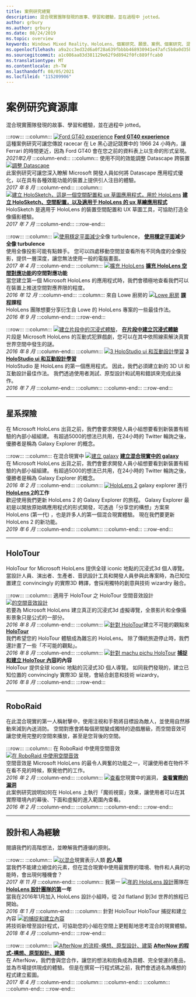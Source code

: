 ```yaml
---
title: 案例研究總覽
description: 混合現實團隊發現的故事、學習和體驗，並在過程中 jotted。
author: grbury
ms.author: grbury
ms.date: 08/24/2019
ms.topic: overview
keywords: Windows Mixed Reality、HoloLens、個案研究、願景、案例、個案研究、混合現實耳機、Windows Mixed Reality 耳機、虛擬實境耳機
ms.openlocfilehash: a9a2cc3ed32d6a0f28a639fbbbb468930941e47afc5b8a0d35bb43b2c86144ff
ms.sourcegitcommit: a1c086aa83d381129e62f9d8942f0fc889ffcab0
ms.translationtype: MT
ms.contentlocale: zh-TW
ms.lasthandoff: 08/05/2021
ms.locfileid: "115209906"
---
```

# <a name="case-study-gallery"></a>案例研究資源庫

混合現實團隊發現的故事、學習和體驗，並在過程中 jotted。

:::row:::
    :::column:::
       [ ![ Ford GT40 experience](../develop/unreal/images/ford-gt40-img-01.jpg)](../develop/unreal/unreal-ford-gt40.md) **[Ford GT40 experience](../develop/unreal/unreal-ford-gt40.md)**<br>
        這種案例研究可讓您傳說 racecar 在 Le 黑心遊記競賽中的 1966 24 小時內，讓 Ferrari 的時間更近，因為 Ford GT40 會在您之前的資料表上以生命的形式呈現。<br>
        *2021年2月*
    :::column-end:::
    :::column:::
       使用不同的效能調整 Datascape 跨裝置 [ ![ 調整 Datascape](images/cloud-steps-1-4-700px.jpg)](../out-of-scope/case-study-scaling-datascape-across-devices-with-different-performance.md) **[](../out-of-scope/case-study-scaling-datascape-across-devices-with-different-performance.md)**<br>
        此案例研究可讓您深入瞭解 Microsoft 開發人員如何將 Datascape 應用程式優化，以在具有各種效能功能的裝置上提供引人注目的體驗。<br>
        *2017 年 8 月*
    :::column-end:::
    :::column:::
       [ ![ 建立 HoloSketch，這是一個空間配置和 ux 草圖應用程式，用於 HoloLens](images/holosketch-image-01-640px.png)](../out-of-scope/case-study-building-holosketch,-a-spatial-layout-and-ux-sketching-app-for-hololens.md) **[建立 HoloSketch、空間配置，以及適用于 HoloLens 的 ux 草繪應用程式](../out-of-scope/case-study-building-holosketch,-a-spatial-layout-and-ux-sketching-app-for-hololens.md)**<br>
        HoloSketch 是適用于 HoloLens 的裝置空間配置和 UX 草圖工具，可協助打造全像攝影體驗。<br>
         *2017 年 7 月*
    :::column-end:::
:::row-end:::

:::row:::
    :::column:::
       [ ![ 使用穩定平面減少](images/holotour-stabilization-plane-500px.jpg)](../develop/platform-capabilities-and-apis/case-study-using-the-stabilization-plane-to-reduce-holographic-turbulence.md)全像 turbulence， **[使用穩定平面](../develop/platform-capabilities-and-apis/case-study-using-the-stabilization-plane-to-reduce-holographic-turbulence.md)減少全像 turbulence**<br>
        使用全像投影可能有點棘手。 您可以四處移動空間並查看所有不同角度的全像投影，提供一層深度，讓您無法使用一般的電腦畫面。<br>
        *2017 年 4 月*
    :::column-end:::
    :::column:::
       [ ![ 擴充 HoloLens](images/away-from-camera-position-500px.png)](../out-of-scope/case-study-expanding-the-spatial-mapping-capabilities-of-hololens.md) **[擴充 HoloLens 空間對應功能](../out-of-scope/case-study-expanding-the-spatial-mapping-capabilities-of-hololens.md)的空間對應功能**<br>
        當您建立第一個 Microsoft HoloLens 的應用程式時，我們會積極地查看我們可以在裝置上推送空間對應界限的程度。<br>
        *2016 年 12 月*
    :::column-end:::
    :::column:::
       來自 Lowe 廚房的 [ ![ Lowe 廚房](images/lowes.jpg)](../out-of-scope/case-study-lessons-from-the-lowes-kitchen.md) **[課程](../out-of-scope/case-study-lessons-from-the-lowes-kitchen.md)課程**<br>
        HoloLens 團隊想要分享衍生自 Lowe 的 HoloLens 專案的一些最佳作法。<br>
        *2016 年 9 月*
    :::column-end:::
:::row-end:::

:::row:::
    :::column:::
       [ ![ 建立片段中的沉浸式體驗](images/surfacereconstruction.jpg)](../out-of-scope/case-study-creating-an-immersive-experience-in-fragments.md)， **[在片段中建立沉浸式體驗](../out-of-scope/case-study-creating-an-immersive-experience-in-fragments.md)**<br>
        片段是 Microsoft HoloLens 的互動式犯罪戲劇，您可以在其中依照線索解決真實世界空間中發生的謎。<br>
        *2016 年 8 月*
    :::column-end:::
    :::column:::
       [ ![ 3 HoloStudio ui 和互動設計學習](images/thought-bubble-500px.jpg)](../out-of-scope/case-study-3-holostudio-ui-and-interaction-design-learnings.md) **[3 HoloStudio ui 和互動設計學習](../out-of-scope/case-study-3-holostudio-ui-and-interaction-design-learnings.md)**<br>
        HoloStudio 是 HoloLens 的第一個應用程式。 因此，我們必須建立新的 3D UI 和互動設計最佳作法。 我們透過使用者測試、原型設計和試用和錯誤來完成此操作。<br>
        *2016 年 7 月*
    :::column-end:::
    :::column:::
    :::column-end:::
:::row-end:::

---

## <a name="galaxy-explorer"></a>星系探險

在 Microsoft HoloLens 出貨之前，我們會要求開發人員小組想要看到新裝置有經驗的內部小組組建。 有超過5000的想法已共用，在24小時的 Twitter 輪詢之後，優勝者是稱為 Galaxy Explorer 的概念。

:::row:::
    :::column:::
       在混合現實中 [ ![ 建立 galaxy](images/full-galaxy-500px.png)](../out-of-scope/case-study-creating-a-galaxy-in-mixed-reality.md) **[建立混合現實中的 galaxy](../out-of-scope/case-study-creating-a-galaxy-in-mixed-reality.md)**<br>
        在 Microsoft HoloLens 出貨之前，我們會要求開發人員小組想要看到新裝置有經驗的內部小組組建。 有超過5000的想法已共用，在24小時的 Twitter 輪詢之後，優勝者是稱為 Galaxy Explorer 的概念。<br>
         *2016 年 2 月*
    :::column-end:::
    :::column:::
       [ ![ HoloLens 2](../develop/unity/images/ge-update-interactions-concept-force-grab.png)](../develop/unity/galaxy-explorer-update.md) galaxy explorer 進行 **[HoloLens 2](../develop/unity/galaxy-explorer-update.md)的工作**<br>
        歡迎使用我們更新 HoloLens 2 的 Galaxy Explorer 的旅程。 Galaxy Explorer 最初是以開放原始碼應用程式的形式開發，可透過「分享您的構想」方案來 HoloLens (第一代) ，也是許多人的第一個混合現實體驗。 現在我們要更新 HoloLens 2 的新功能。<br>
        *2019 年 6 月*
    :::column-end:::
    :::column:::
    :::column-end:::
:::row-end:::

---

## <a name="holotour"></a>HoloTour

HoloTour for Microsoft HoloLens 提供全球 iconic 地點的沉浸式3d 個人導覽。 當設計人員、演出者、生產者、音訊設計工具和開發人員參與此專案時，為已知位置建立 convincingly 的實際3D 轉譯，會採用獨特的創意與技術 wizardry 融合。

:::row:::
    :::column:::
       適用于 HoloTour 之 HoloTour 空間音效設計 [ ![ 的空間音效設計](../out-of-scope/images/recreated-colosseum-holotour-500px.png)](../design/case-study-spatial-sound-design-for-holotour.md) **[](../design/case-study-spatial-sound-design-for-holotour.md)**<br>
        若要為 Microsoft HoloLens 建立真正的沉浸式3d 虛擬導覽，全景影片和全像攝影景象只是公式的一部分。<br>
         *2016 年 8 月*
    :::column-end:::
    :::column:::
       [ ![ 針對 HoloTour](../out-of-scope/images/rome-colosseum-overlay-500px.png)](../out-of-scope/case-study-creating-impossible-perspectives-for-holotour.md)建立不可能的觀點來 **[HoloTour](../out-of-scope/case-study-creating-impossible-perspectives-for-holotour.md)**<br>
        我們希望您的 HoloTour 體驗成為難忘的 HoloLens。 除了傳統旅遊停止時，我們還計畫了一些「不可能的觀點」。<br>
        *2016 年 8 月*
    :::column-end:::
    :::column:::
       [ ![ 針對 machu pichu HoloTour](../out-of-scope/images/camera-machu-pichu-500px.png)](../out-of-scope/case-study-capturing-and-creating-content-for-holotour.md) **[捕捉和建立 HoloTour 內容](../out-of-scope/case-study-capturing-and-creating-content-for-holotour.md)的內容**<br>
        HoloTour 提供全球 iconic 地點的沉浸式3D 個人導覽。 如同我們發現的，建立已知位置的 convincingly 實際3D 呈現，會結合創意和技術 wizardry。<br>
        *2016 年 8 月*
    :::column-end:::
:::row-end:::

---

## <a name="roboraid"></a>RoboRaid

在此混合現實的第一人稱射擊中，使用注視和手勢將目標設為敵人，並使用自然移動來減到內送消防。 空間對應會將每個房間變成獨特的遊戲層級，而空間音效可讓您使用完整的空間來播放，甚至是您背後的空間。

:::row:::
    :::column:::
       在 RoboRaid 中使用空間音效 [ ![ 在 RoboRaid 中使用空間音效](../design/images/successful-dodge-roboraid-500px.jpg)](../design/case-study-using-spatial-sound-in-roboraid.md) **[](../design/case-study-using-spatial-sound-in-roboraid.md)**<br>
        空間音效是 Microsoft HoloLens 的最令人興奮的功能之一，可讓使用者在物件不在看不見的時候，察覺他們的工作。<br>
         *2016 年 2 月*
    :::column-end:::
    :::column:::
       [ ![ 查看](../develop/unity/images/roboraid-640px.png)](../out-of-scope/case-study-looking-through-holes-in-your-reality.md)您現實中的漏洞， **[查看實際的漏洞](../out-of-scope/case-study-looking-through-holes-in-your-reality.md)**<br>
        此案例研究說明如何在 HoloLens 上執行「魔術視窗」效果，讓使用者可以在其實際環境內的幕後、下面和虛擬的進入範圍內查看。<br>
        *2016 年 2 月*
    :::column-end:::
    :::column:::
    :::column-end:::
:::row-end:::

---

## <a name="design-and-human-experience"></a>設計和人為經驗

閱讀我們的高階想法，並瞭解我們遵循的原則。

:::row:::
    :::column:::
       [ ![ 以混合](../develop/unity/images/bang-ai-weiwie.jpg)](../out-of-scope/case-study-representing-humans-in-mixed-reality.md)現實表示人類 **[的](../out-of-scope/case-study-representing-humans-in-mixed-reality.md)人類**<br>
        當我們不能建立絕佳的元素，但在混合現實中使用最實際的環境、物件和人員的功能時，會出現何種機會？<br>
         *2017 年 11 月*
    :::column-end:::
    :::column:::
       我第一 [ ![ 年的 HoloLens 設計](../develop/unity/images/MotionController.jpg)](../out-of-scope/case-study-my-first-year-on-the-hololens-design-team.md)團隊在 **[HoloLens 設計團隊的第](../out-of-scope/case-study-my-first-year-on-the-hololens-design-team.md)一年**<br>
        當我在2016年1月加入 HoloLens 設計小組時，從 2d flatland 到3d 世界的旅程已開始。<br>
        *2016 年 1 月*
    :::column-end:::
    :::column:::
       針對 HoloTour HoloTour 捕捉和建立內容 [ ![ 的捕捉和建立內容](images/academyteam1000.png)](case-study-expanding-the-design-process-for-mixed-reality.md) **[](case-study-expanding-the-design-process-for-mixed-reality.md)**<br>
        將技術新增至設計程式，可協助您的小組在空間上更輕鬆地思考混合的現實體驗。<br>
        *2018 年 4 月*
    :::column-end:::
:::row-end:::

:::row:::
    :::column:::
       [ ![ AfterNow 的流程-構想、原型設計、建築](../out-of-scope/images/whatisenvisioning-640px.png)](../out-of-scope/case-study-afternows-process-envisioning,-prototyping,-building.md) **[AfterNow 的程式-構想、原型設計、建築](../out-of-scope/case-study-afternows-process-envisioning,-prototyping,-building.md)**<br>
        在 AfterNow，我們會與您合作，讓您的想法和抱負成為具體、完全營運的產品，並為市場提供現成的體驗。 但是在撰寫一行程式碼之前，我們會透過名為構想的程式建立藍圖。<br>
        *2017 年 4 月*
    :::column-end:::
    :::column:::
    :::column-end:::
    :::column:::
    :::column-end:::
:::row-end:::
